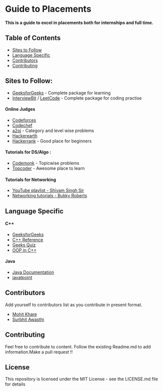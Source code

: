 # Guide to Placements

<strong> This is a guide to excel in placements both for internships and full time. </strong>

## Table of Contents

- [Sites to Follow](#SitestoFollow)
- [Language Specific](#LanguageSpecific)
- [Contributors](#Contributors)
- [Contributing](#Contributing)

## Sites to Follow:

* [GeeksforGeeks](https://www.geeksforgeeks.org/) - Complete package for learning
* [InterviewBit](https://www.interviewbit.com/) / [LeetCode]() - Complete package for coding practise


#### Online Judges
  * [Codeforces](http://codeforces.com/)
  * [Codechef](https://www.codechef.com/)
  * [a2oj](https://a2oj.com/) - Category and level wise problems
  * [Hackerearth](https://www.hackerearth.com)
  * [Hackerrank](https://www.hackerrank.com/) - Good place for beginners

#### Tutorials for DS/Algo :
  * [Codemonk](https://www.hackerearth.com/practice/codemonk/) - Topicwise problems
  * [Topcoder](https://www.topcoder.com/community/data-science/data-science-tutorials/) - Awesome place to learn

 #### Tutorials for Networking
 * [YouTube playlist - Shivam Singh Sir](https://www.youtube.com/playlist?list=PLyRxBafKYiWDsWpByomYFty3J8Rfycu-L)
 * [Networking tutorials - Bukky Roberts](https://www.youtube.com/playlist?list=PL6gx4Cwl9DGBpuvPW0aHa7mKdn_k9SPKO)
 

## Language Specific

#### C++
- [GeeksforGeeks](https://www.geeksforgeeks.org/c-plus-plus/)
- [C++ Reference](http://www.cplusplus.com/reference/)
- [Geeks Quiz](https://www.geeksforgeeks.org/category/quizzes-gq/computer-science-quizzes-gq/cpp-gq/)
- [OOP in C++](https://www.tutorialspoint.com/cplusplus/cpp_object_oriented.htm)

#### Java
- [Java Documentation](https://docs.oracle.com/javase/8/docs/technotes/tools/windows/toc.html)
- [javatpoint](https://www.javatpoint.com/java-tutorial)

## Contributors

Add yourself to contributors list as you contribute in present format.

* [Mohit Khare](https://github.com/mkfeuhrer)
* [Surbhit Awasthi](https://github.com/surbhitawasthi)

## Contributing

Feel free to contribute to content. Follow the existing Readme.md to add information.Make a pull request !!

## License

This repository is licensed under the MIT License - see the LICENSE.md file for details
